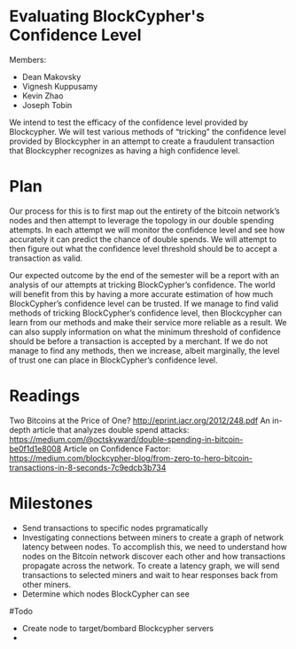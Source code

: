 # Evaluating BlockCypher's Confidence Level

Members:
*  Dean Makovsky
*  Vignesh Kuppusamy
*  Kevin Zhao
*  Joseph Tobin

We intend to test the efficacy of the confidence level provided by Blockcypher. We will test various methods of “tricking” the confidence level provided by Blockcypher in an attempt to create a fraudulent transaction that Blockcypher recognizes as having a high confidence level.  
  
# Plan

Our process for this is to first map out the entirety of the bitcoin network’s nodes and then attempt to leverage the topology in our double spending attempts. In each attempt we will monitor the confidence level and see how accurately it can predict the chance of double spends. We will attempt to then figure out what the confidence level threshold should be to accept a transaction as valid.

Our expected outcome by the end of the semester will be a report with an analysis of our attempts at tricking BlockCypher’s confidence.  The world will benefit from this by having a more accurate estimation of how much BlockCypher’s confidence level can be trusted. If we manage to find valid methods of tricking BlockCypher’s confidence level, then Blockcypher can learn from our methods and make their service more reliable as a result. We can also supply information on what the minimum threshold of confidence should be before a transaction is accepted by a merchant. If we do not manage to find any methods, then we increase, albeit marginally, the level of trust one can place in BlockCypher’s confidence level.

# Readings

Two Bitcoins at the Price of One? http://eprint.iacr.org/2012/248.pdf
An in-depth article that analyzes double spend attacks: https://medium.com/@octskyward/double-spending-in-bitcoin-be0f1d1e8008
Article on Confidence Factor: https://medium.com/blockcypher-blog/from-zero-to-hero-bitcoin-transactions-in-8-seconds-7c9edcb3b734

# Milestones
*  Send transactions to specific nodes prgramatically
*  Investigating connections between miners to create a graph of network latency between nodes.  To accomplish this, we need to understand how nodes on the Bitcoin network discover each other and how transactions propagate across the network.  To create a latency graph, we will send transactions to selected miners and wait to hear responses back from other miners.
*  Determine which nodes BlockCypher can see


#Todo
* Create node to target/bombard Blockcypher servers
* 